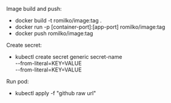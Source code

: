 Image build and push:
 - docker build -t romilko/image:tag .
 - docker run -p [container-port]:[app-port] romilko/image:tag
 - docker push romilko/image:tag

Create secret:
 - kubectl create secret generic secret-name \
  --from-literal=KEY=VALUE \
  --from-literal=KEY=VALUE

Run pod:
  - kubectl apply -f "github raw url"
